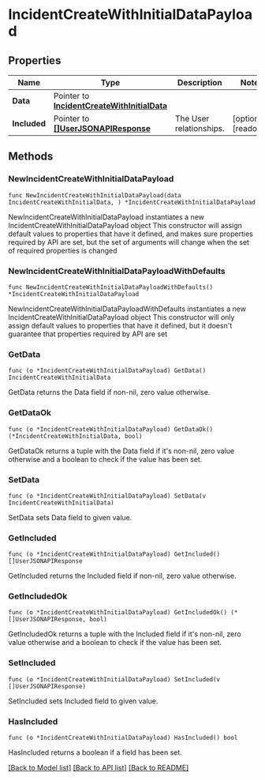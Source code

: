 # IncidentCreateWithInitialDataPayload

## Properties

Name | Type | Description | Notes
------------ | ------------- | ------------- | -------------
**Data** | Pointer to [**IncidentCreateWithInitialData**](IncidentCreateWithInitialData.md) |  | 
**Included** | Pointer to [**[]UserJSONAPIResponse**](UserJSONAPIResponse.md) | The User relationships. | [optional] [readonly] 

## Methods

### NewIncidentCreateWithInitialDataPayload

`func NewIncidentCreateWithInitialDataPayload(data IncidentCreateWithInitialData, ) *IncidentCreateWithInitialDataPayload`

NewIncidentCreateWithInitialDataPayload instantiates a new IncidentCreateWithInitialDataPayload object
This constructor will assign default values to properties that have it defined,
and makes sure properties required by API are set, but the set of arguments
will change when the set of required properties is changed

### NewIncidentCreateWithInitialDataPayloadWithDefaults

`func NewIncidentCreateWithInitialDataPayloadWithDefaults() *IncidentCreateWithInitialDataPayload`

NewIncidentCreateWithInitialDataPayloadWithDefaults instantiates a new IncidentCreateWithInitialDataPayload object
This constructor will only assign default values to properties that have it defined,
but it doesn't guarantee that properties required by API are set

### GetData

`func (o *IncidentCreateWithInitialDataPayload) GetData() IncidentCreateWithInitialData`

GetData returns the Data field if non-nil, zero value otherwise.

### GetDataOk

`func (o *IncidentCreateWithInitialDataPayload) GetDataOk() (*IncidentCreateWithInitialData, bool)`

GetDataOk returns a tuple with the Data field if it's non-nil, zero value otherwise
and a boolean to check if the value has been set.

### SetData

`func (o *IncidentCreateWithInitialDataPayload) SetData(v IncidentCreateWithInitialData)`

SetData sets Data field to given value.


### GetIncluded

`func (o *IncidentCreateWithInitialDataPayload) GetIncluded() []UserJSONAPIResponse`

GetIncluded returns the Included field if non-nil, zero value otherwise.

### GetIncludedOk

`func (o *IncidentCreateWithInitialDataPayload) GetIncludedOk() (*[]UserJSONAPIResponse, bool)`

GetIncludedOk returns a tuple with the Included field if it's non-nil, zero value otherwise
and a boolean to check if the value has been set.

### SetIncluded

`func (o *IncidentCreateWithInitialDataPayload) SetIncluded(v []UserJSONAPIResponse)`

SetIncluded sets Included field to given value.

### HasIncluded

`func (o *IncidentCreateWithInitialDataPayload) HasIncluded() bool`

HasIncluded returns a boolean if a field has been set.


[[Back to Model list]](../README.md#documentation-for-models) [[Back to API list]](../README.md#documentation-for-api-endpoints) [[Back to README]](../README.md)


